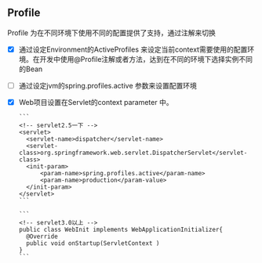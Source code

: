 ## 	Profile

Profile 为在不同环境下使用不同的配置提供了支持，通过注解来切换

- [x] 通过设定Environment的ActiveProfiles 来设定当前context需要使用的配置环境。在开发中使用@Profile注解或者方法，达到在不同的环境下选择实例不同的Bean


- [ ] 通过设定jvm的spring.profiles.active 参数来设置配置环境

- [x] Web项目设置在Servlet的context parameter 中。

      ```
      <!-- servlet2.5一下 -->
      <servlet>
      	<servlet-name>dispatcher</servlet-name>
      	<servlet-class>org.springframework.web.servlet.DispatcherServlet</servlet-class>
      	<init-param>
      		<param-name>spring.profiles.active</param-name>
      		<param-name>production</param-value>
      	</init-param>
      </servlet>		
      ```

      ```
      <!-- servlet3.0以上 -->
      public class WebInit implements WebApplicationInitializer{
        @Override
        public void onStartup(ServletContext )
      }
      ```

      ​

